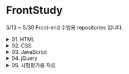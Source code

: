 # FrontStudy
5/13 ~ 5/30 Front-end 수업용 repositories 입니다.


<details>
<summary>01. HTML </summary>

- 기초 사용
- 글자 태그
- 목록 태그
- 표 태그
- 미디어 (이미지 , 오디오 , 동영상) 태그
- 입력 양식 및 폼(form)
- 영역 태그
- 하이퍼링크 태그
- 실습문제
</details>


<details>
<summary>02. CSS </summary>

 - 기본 개요
 - 기본 선택자
 - 선택자 1 (자손 및 후손 , 동위 , 반응 , 상태)
 - 선택자 2 (일반 구조 , 형태 구조 , 부정)
 - 선택자 3 (특정 요소 선택)
 - 선택자 우선순위
 - 글꼴 스타일
 - 영역 스타일
 - 목록 스타일
 - 텍스트 스타일
 - 배경 스타일
 - 레이아웃 스타일 1 (배치 방법 , 분할)
 - 레이아웃 스타일 2 (요소 정렬 - float)
 - 레이아웃 스타일 3 (배치 - position , sticky)
 - 트랜지션
 - 애니메이션
 - 레이아웃 스타일 4 (배치 방법 - flex)
 - 실습문제 : (웹페이지 만들기)
</details>


<details>
<summary>03. JavaScript </summary>

 - 기본 개요
 - Selector
 - 입출력
 - 변수 설정 , 유효 범위 , 형변환
 - API
 - 배열
 - 객체 , 생성자 , 객체 배열
 - 함수
 - 윈도우
 - 이벤트
 - 정규식
</details>


<details>
<summary>04. jQuery </summary>

 - 기본 개요
 - selector
 - filter
 - traversing
 - event
 - DOM control
 - API
 - CSS control
</details>


<details>
<summary>05. 시험평가용 자료 </summary>
</details>